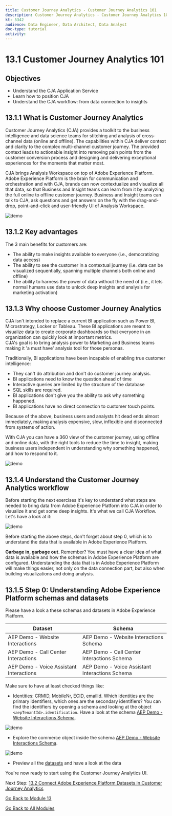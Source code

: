 ```yaml
---
title: Customer Journey Analytics - Customer Journey Analytics 101
description: Customer Journey Analytics - Customer Journey Analytics 101
kt: 5342
audience: Data Engineer, Data Architect, Data Analyst
doc-type: tutorial
activity: 
---
```


# 13.1 Customer Journey Analytics 101

## Objectives

- Understand the CJA Application Service
- Learn how to position CJA
- Understand the CJA workflow: from data connection to insights

## 13.1.1 What is Customer Journey Analytics

Customer Journey Analytics (CJA) provides a toolkit to the business intelligence and data science teams for stitching and analysis of cross-channel data (online and offline). The capabilities within CJA deliver context and clarity to the complex multi-channel customer journey. The provided context leads to actionable insight into removing pain points from the customer conversion process and designing and delivering exceptional experiences for the moments that matter most.

CJA brings Analysis Workspace on top of Adobe Experience Platform. Adobe Experience Platform is the brain for communication and orchestration and with CJA, brands can now contextualize and visualize all that data, so that Business and Insight teams can learn from it by analyzing the full online to offline customer journey. 
Business and Insight teams can talk to CJA, ask questions and get answers on the fly with the drag-and-drop, point-and-click and user-friendly UI of Analysis Workspace.

![demo](./images/cja-adv-analysis1.png)

## 13.1.2 Key advantages

The 3 main benefits for customers are:

- The ability to make insights available to everyone (i.e., democratizing data access)
- The ability to see the customer in a contextual journey (i.e. data can be visualized sequentially, spanning multiple channels both online and offline)
- The ability to harness the power of data without the need of  (i.e., it lets normal humans use data to unlock deep insights and analysis for marketing activation)

## 13.1.3 Why choose Customer Journey Analytics

CJA isn't intended to replace a current BI application such as Power BI, Microstrategy, Locker or Tableau. These BI applications are meant to visualize data to create corporate dashboards so that everyone in an organization can quickly look at important metrics.  
CJA's goal is to bring analysis power to Marketing and Business teams making it 'a must have' analysis tool for those personas.

Traditionally, BI applications have been incapable of enabling true customer intelligence:

- They can't do attribution and don't do customer journey analysis. 
- BI applications need to know the question ahead of time 
- Interactive queries are limited by the structure of the database
- SQL skills are required. 
- BI applications don't give you the ability to ask why something happened. 
- BI applications have no direct connection to customer touch points. 

Because of the above, business users and analysts hit dead ends almost immediately, making analysis expensive, slow, inflexible and disconnected from systems of action.

With CJA you can have a 360 view of the customer journey, using offline and online data, with the right tools to reduce the time to insight, making business users independent in understanding why something happened, and how to respond to it.

![demo](./images/cja-use-case.png)

## 13.1.4 Understand the Customer Journey Analytics workflow

Before starting the next exercises it's key to understand what steps are needed to bring data from Adobe Experience Platform into CJA in order to visualize it and get some deep insights. It's what we call CJA Workflow. Let's have a look at it:

![demo](./images/cja-work-flow.jpg)

Before starting the above steps, don't forget about step 0, which is to understand the data that is available in Adobe Experience Platform.

**Garbage in, garbage out.** Remember? You must have a clear idea of what data is available and how the schemas in Adobe Experience Platform are configured. Understanding the data that is in Adobe Experience Platform will make things easier, not only on the data connection part, but also when building visualizations and doing analysis. 

## 13.1.5 Step 0: Understanding Adobe Experience Platform schemas and datasets

Please have a look a these schemas and datasets in Adobe Experience Platform.

| Dataset         | Schema|    
| ----------------- |-------------| 
| AEP Demo - Website Interactions | AEP Demo - Website Interactions Schema |   
| AEP Demo - Call Center Interactions | AEP Demo - Call Center Interactions Schema |   
| AEP Demo - Voice Assistant Interactions| AEP Demo - Voice Assistant Interactions Schema |    

Make sure to have at least checked things like:

- Identities: CRMID, MobileNr, ECID, emailId. Which identities are the primary identifiers, which ones are the secondary identifiers?
You can find the identifiers by opening a schema and looking at the object ``<aepTenantId>.identification``. Have a look at the schema [AEP Demo - Website Interactions Schema](https://platform.adobe.com/schema).

![demo](./images/identity.png)

- Explore the commerce object inside the schema [AEP Demo - Website Interactions Schema](https://platform.adobe.com/schema).

![demo](./images/commerce.png)

- Preview all the [datasets](https://platform.adobe.com/dataset/browse?limit=50&page=1&sortDescending=1&sortField=created) and have a look at the data

You're now ready to start using the Customer Journey Analytics UI.

Next Step: [13.2 Connect Adobe Experience Platform Datasets in Customer Journey Analytics](./ex2.md)

[Go Back to Module 13](./customer-journey-analytics-build-a-dashboard.md)

[Go Back to All Modules](../../../README.md)
